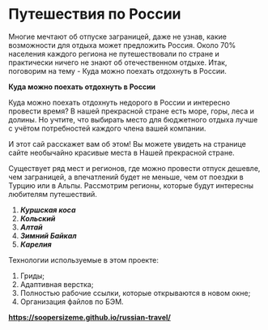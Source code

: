 # **Путешествия по России**

Многие мечтают об отпуске заграницей, даже не узнав, какие возможности для отдыха может предложить Россия. Около 70% населения каждого региона не путешествовали по стране и практически ничего не знают об отечественном отдыхе. Итак, поговорим на тему - Куда можно поехать отдохнуть в России.

**Куда можно поехать отдохнуть в России**

Куда можно поехать отдохнуть недорого в России и интересно провести время? В нашей прекрасной стране есть море, горы, леса и долины. Но учтите, что выбирать место для бюджетного отдыха лучше с учётом потребностей каждого члена вашей компании.

И этот сай расскажет вам об этом! Вы можете увидеть на странице сайте необычайно красивые места в Нашей прекрасной стране.

Существует ряд мест и регионов, где можно провести отпуск дешевле, чем заграницей, а впечатлений будет не меньше, чем от поездки в Турцию или в Альпы. Рассмотрим регионы, которые будут интересны любителям путешествий.

1. *__Куршская коса__*
2. *__Кольский__*
3. *__Алтай__*
4. *__Зимний Байкал__*
5. *__Карелия__*

Технологии используемые в этом проекте:
1. Гриды;
2. Адаптивная верстка;
3. Полностью рабочие ссылки, которые открываются в новом окне;
4. Организация файлов по БЭМ.

**https://soopersizeme.github.io/russian-travel/**
